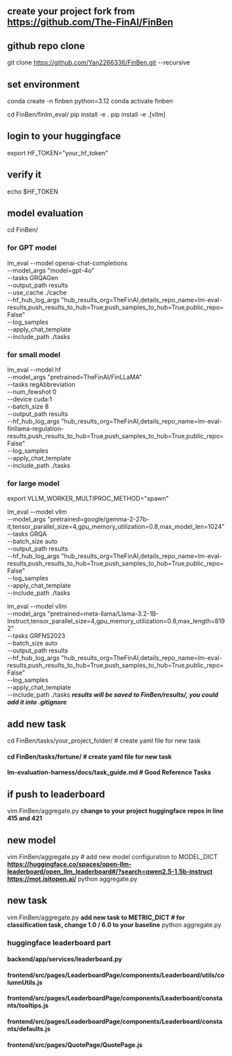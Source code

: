 ## create your project fork from https://github.com/The-FinAI/FinBen

## github repo clone
git clone https://github.com/Yan2266336/FinBen.git --recursive

## set environment
conda create -n finben python=3.12
conda activate finben

cd FinBen/finlm_eval/
pip install -e .
pip install -e .[vllm]

## login to your huggingface
export HF_TOKEN="your_hf_token"
## verify it
echo $HF_TOKEN

## model evaluation
cd FinBen/
### for GPT model
lm_eval --model openai-chat-completions\
        --model_args "model=gpt-4o" \
        --tasks GRQAGen \
        --output_path results \
        --use_cache ./cache \
        --hf_hub_log_args "hub_results_org=TheFinAI,details_repo_name=lm-eval-results,push_results_to_hub=True,push_samples_to_hub=True,public_repo=False" \
        --log_samples \
        --apply_chat_template \
        --include_path ./tasks

### for small model
lm_eval --model hf \
        --model_args "pretrained=TheFinAI/FinLLaMA" \
        --tasks regAbbreviation \
        --num_fewshot 0 \
        --device cuda:1 \
        --batch_size 8 \
        --output_path results \
        --hf_hub_log_args "hub_results_org=TheFinAI,details_repo_name=lm-eval-finllama-regulation-results,push_results_to_hub=True,push_samples_to_hub=True,public_repo=False" \
        --log_samples \
        --apply_chat_template \
        --include_path ./tasks

### for large model
export VLLM_WORKER_MULTIPROC_METHOD="spawn"

lm_eval --model vllm \
        --model_args "pretrained=google/gemma-2-27b-it,tensor_parallel_size=4,gpu_memory_utilization=0.8,max_model_len=1024" \
        --tasks GRQA \
        --batch_size auto \
        --output_path results \
        --hf_hub_log_args "hub_results_org=TheFinAI,details_repo_name=lm-eval-results,push_results_to_hub=True,push_samples_to_hub=True,public_repo=False" \
        --log_samples \
        --apply_chat_template \
        --include_path ./tasks
        
lm_eval --model vllm \
        --model_args "pretrained=meta-llama/Llama-3.2-1B-Instruct,tensor_parallel_size=4,gpu_memory_utilization=0.8,max_length=8192" \
        --tasks GRFNS2023 \
        --batch_size auto \
        --output_path results \
        --hf_hub_log_args "hub_results_org=TheFinAI,details_repo_name=lm-eval-results,push_results_to_hub=True,push_samples_to_hub=True,public_repo=False" \
        --log_samples \
        --apply_chat_template \
        --include_path ./tasks
***results will be saved to FinBen/results/, you could add it into .gitignore***

## add new task
cd FinBen/tasks/your_project_folder/ # create yaml file for new task
#### cd FinBen/tasks/fortune/ # create yaml file for new task
#### lm-evaluation-harness/docs/task_guide.md # Good Reference Tasks


## if push to leaderboard
vim FinBen/aggregate.py **change to your project huggingface repos in line 415 and 421**

## new model
vim FinBen/aggregate.py # add new model configuration to MODEL_DICT
**https://huggingface.co/spaces/open-llm-leaderboard/open_llm_leaderboard#/?search=qwen2.5-1.5b-instruct**
**https://mot.isitopen.ai/**
python aggregate.py

## new task
vim FinBen/aggregate.py **add new task to METRIC_DICT # for classification task, change 1.0 / 6.0 to your baseline**
python aggregate.py
### huggingface leaderboard part
#### backend/app/services/leaderboard.py
#### frontend/src/pages/LeaderboardPage/components/Leaderboard/utils/columnUtils.js
#### frontend/src/pages/LeaderboardPage/components/Leaderboard/constants/tooltips.js
#### frontend/src/pages/LeaderboardPage/components/Leaderboard/constants/defaults.js
#### frontend/src/pages/QuotePage/QuotePage.js
